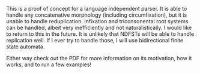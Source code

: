 This is a proof of concept for a language independent parser. It is able to handle any concatenative morphology (including circumfixation), but it is unable to handle reduplication.
Infixation and triconsonental root systems can be handled, albeit very inefficiently and not naturalistically. I would like to return to this in the future.
It is unlikely that NDFSTs will be able to handle replication well. If I ever try to handle those, I will use bidirectional finite state automata.

Either way check out the PDF for more information on its motivation, how it works, and to run a few examples!
